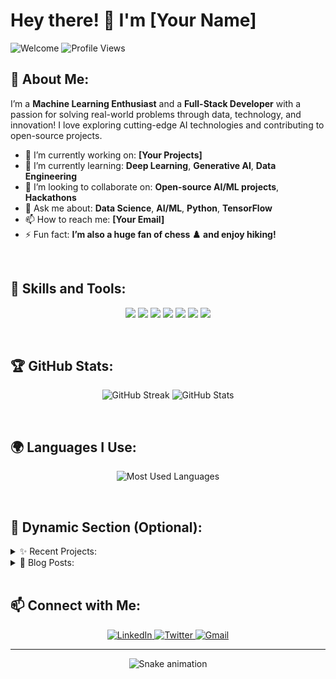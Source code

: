 # Hey there! 👋 I'm [Your Name]  

![Welcome](https://img.shields.io/badge/Welcome%20to%20my%20profile%20✨-green?style=for-the-badge) ![Profile Views](https://komarev.com/ghpvc/?username=YourUsername&color=brightgreen&style=for-the-badge)

## 🚀 About Me:
I’m a **Machine Learning Enthusiast** and a **Full-Stack Developer** with a passion for solving real-world problems through data, technology, and innovation! I love exploring cutting-edge AI technologies and contributing to open-source projects. 

- 🔭 I’m currently working on: **[Your Projects]**
- 🌱 I’m currently learning: **Deep Learning**, **Generative AI**, **Data Engineering**
- 👯 I’m looking to collaborate on: **Open-source AI/ML projects**, **Hackathons**
- 💬 Ask me about: **Data Science**, **AI/ML**, **Python**, **TensorFlow**
- 📫 How to reach me: **[Your Email]**
- ⚡ Fun fact: **I’m also a huge fan of chess ♟️ and enjoy hiking!**

<br>

## 💼 Skills and Tools:
<p align="center">
    <img src="https://img.shields.io/badge/Python-3776AB?style=for-the-badge&logo=python&logoColor=white" />
    <img src="https://img.shields.io/badge/TensorFlow-FF6F00?style=for-the-badge&logo=tensorflow&logoColor=white" />
    <img src="https://img.shields.io/badge/Docker-2496ED?style=for-the-badge&logo=docker&logoColor=white" />
    <img src="https://img.shields.io/badge/Keras-D00000?style=for-the-badge&logo=keras&logoColor=white" />
    <img src="https://img.shields.io/badge/GitHub-181717?style=for-the-badge&logo=github&logoColor=white" />
    <img src="https://img.shields.io/badge/Linux-FCC624?style=for-the-badge&logo=linux&logoColor=black" />
    <img src="https://img.shields.io/badge/PostgreSQL-316192?style=for-the-badge&logo=postgresql&logoColor=white" />
</p>

<br>

## 🏆 GitHub Stats:
<p align="center">
    <img src="https://github-readme-streak-stats.herokuapp.com/?user=YourUsername&theme=tokyonight" alt="GitHub Streak" />
    <img src="https://github-readme-stats.vercel.app/api?username=YourUsername&show_icons=true&theme=tokyonight&count_private=true" alt="GitHub Stats" />
</p>

<br>

## 🌍 Languages I Use:
<p align="center">
    <img src="https://github-readme-stats.vercel.app/api/top-langs/?username=YourUsername&layout=compact&theme=tokyonight" alt="Most Used Languages" />
</p>

<br>

## 🎨 Dynamic Section (Optional):
<details>
  <summary>✨ Recent Projects:</summary>
  <ul>
    <li><b>Project 1</b>: Description of the project. [GitHub Repo](#)</li>
    <li><b>Project 2</b>: Description of the project. [GitHub Repo](#)</li>
    <li><b>Project 3</b>: Description of the project. [GitHub Repo](#)</li>
  </ul>
</details>

<details>
  <summary>📖 Blog Posts:</summary>
  <ul>
    <li><b>Post 1</b>: Title of blog post. [Read More](#)</li>
    <li><b>Post 2</b>: Title of blog post. [Read More](#)</li>
    <li><b>Post 3</b>: Title of blog post. [Read More](#)</li>
  </ul>
</details>

<br>

## 📫 Connect with Me:
<p align="center">
    <a href="https://linkedin.com/in/YourUsername">
        <img src="https://img.shields.io/badge/LinkedIn-%230077B5.svg?style=for-the-badge&logo=linkedin&logoColor=white" alt="LinkedIn"/>
    </a>
    <a href="https://twitter.com/YourUsername">
        <img src="https://img.shields.io/badge/Twitter-%231DA1F2.svg?style=for-the-badge&logo=twitter&logoColor=white" alt="Twitter"/>
    </a>
    <a href="mailto:YourEmail">
        <img src="https://img.shields.io/badge/Gmail-D14836?style=for-the-badge&logo=gmail&logoColor=white" alt="Gmail"/>
    </a>
</p>

---

<p align="center">
    <img src="https://github.com/YourUsername/YourUsername/raw/output/github-contribution-grid-snake.svg" alt="Snake animation"/>
</p>
